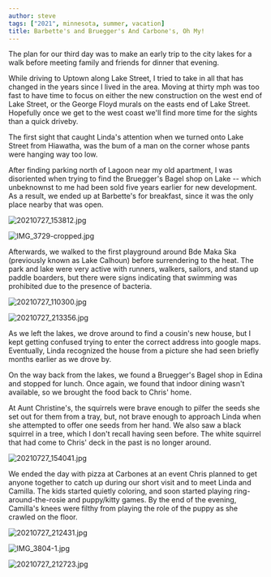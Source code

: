 ```yaml
---
author: steve
tags: ["2021", minnesota, summer, vacation]
title: Barbette's and Bruegger's And Carbone's, Oh My! 
---
```

The plan for our third day was to make an early trip to the city lakes for a walk before meeting family and friends for dinner that evening.  

While driving to Uptown along Lake Street, I tried to take in all that has changed in the years since I lived in the area.  Moving at thirty mph was too fast to have time to focus on either the new construction on the west end of Lake Street, or the George Floyd murals on the easts end of Lake Street.  Hopefully once we get to the west coast we'll find more time for the sights than a quick driveby.  

The first sight that caught Linda's attention when we turned onto Lake Street from Hiawatha, was the bum of a man on the corner whose pants were hanging way too low.   

After finding parking north of Lagoon near my old apartment, I was disoriented when trying to find the Bruegger's Bagel shop on Lake -- which unbeknownst to me had been sold five years earlier for new development.  As a result, we ended up at Barbette's for breakfast, since it was the only place nearby that was open.  

![20210727_153812.jpg]({{site.baseurl}}/assets/media/20210727_153812.jpg)

![IMG_3729-cropped.jpg]({{site.baseurl}}/assets/media/IMG_3729-cropped.jpg)

Afterwards, we walked to the first playground around Bde Maka Ska (previously known as Lake Calhoun) before surrendering to the heat.  The park and lake were very active with runners, walkers, sailors, and stand up paddle boarders, but there were signs indicating that swimming was prohibited due to the presence of bacteria.  

![20210727_110300.jpg]({{site.baseurl}}/assets/media/20210727_110300.jpg)

![20210727_213356.jpg]({{site.baseurl}}/assets/media/20210727_213356.jpg)

As we left the lakes, we drove around to find a cousin's new house, but I kept getting confused trying to enter the correct address into google maps.  Eventually, Linda recognized the house from a picture she had seen briefly months earlier as we drove by.  

On the way back from the lakes, we found a Bruegger's Bagel shop in Edina and stopped for lunch.  Once again, we found that indoor dining wasn't available, so we brought the food back to Chris' home.  

At Aunt Christine's, the squirrels were brave enough to pilfer the seeds she set out for them from a tray, but, not brave enough to approach Linda when she attempted to offer one seeds from her hand.  We also saw a black squirrel in a tree, which I don't recall having seen before.  The white squirrel that had come to Chris' deck in the past is no longer around.  

![20210727_154041.jpg]({{site.baseurl}}/assets/media/20210727_154041.jpg)

We ended the day with pizza at Carbones at an event Chris planned to get anyone together to catch up during our short visit and to meet Linda and Camilla.  The kids started quietly coloring, and soon started playing ring-around-the-rosie and puppy/kitty games.  By the end of the evening, Camilla's knees were filthy from playing the role of the puppy as she crawled on the floor.  

![20210727_212431.jpg]({{site.baseurl}}/assets/media/20210727_212431.jpg)

![IMG_3804-1.jpg]({{site.baseurl}}/assets/media/IMG_3804-1.jpg)

![20210727_212723.jpg]({{site.baseurl}}/assets/media/20210727_212723.jpg)
